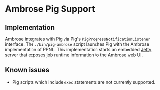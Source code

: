 # Ambrose Pig Support

## Implementation

Ambrose integrates with Pig via Pig's `PigProgressNotificationListener` interface. The `./bin/pig-ambrose`
script launches Pig with the Ambrose implementation of PPNL. This implementation starts an embedded
[Jetty](http://jetty.codehaus.org/jetty/) server that exposes job runtime information to the Ambrose web UI.

## Known issues

* Pig scripts which include `exec` statements are not currently supported.